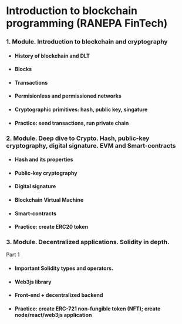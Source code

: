 # Introduction to blockchain programming (RANEPA FinTech)

### 1. Module. Introduction to blockchain and cryptography

* #### History of blockchain and DLT
* #### Blocks
* #### Transactions
* #### Permisionless and permissioned networks
* #### Cryptographic primitives: hash, public key, singature
* #### Practice: send transactions, run private chain

### 2. Module. Deep dive to Crypto. Hash, public-key cryptography, digital signature. EVM and Smart-contracts

* #### Hash and its properties
* #### Public-key cryptography
* #### Digital signature
* #### Blockchain Virtual Machine
* #### Smart-contracts
* #### Practice: create ERC20 token

### 3. Module. Decentralized applications. Solidity in depth.

Part  1

* #### Important Solidity types and operators.
* #### Web3js library
* #### Front-end + decentralized backend
* #### Practice: create ERC-721 non-fungible token (NFT); create node/react/web3js application